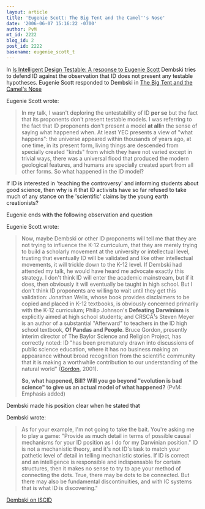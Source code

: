 ```yaml
---
layout: article
title: 'Eugenie Scott: The Big Tent and the Camel''s Nose'
date: '2006-06-07 15:16:22 -0700'
author: PvM
mt_id: 2222
blog_id: 2
post_id: 2222
basename: eugenie_scott_t
---
```

In [Is Intelligent Design Testable: A response to Eugenie Scott](http://www.asa3.org/ASA/topics/Apologetics/2001Dembsk1.html) Dembski tries to defend ID against the observation that ID does not present any testable hypotheses. Eugenie Scott responded to Dembski in [The Big Tent and the Camel's Nose](http://www.asa3.org/ASA/topics/Apologetics/2001Dembsk1.html#The%20Big%20Tent%20and%20the%20Camel%B9s%20Nose)

Eugenie Scott wrote:

> In my talk, I wasn't deploring the untestability of ID **per se** but the fact that its proponents don't present testable models. I was referring to the fact that ID proponents don't present a model **at all**in the sense of saying what happened when.  At least YEC presents a view of "what happens": the universe appeared within thousands of years ago, at one time, in its present form, living things are descended from specially created "kinds" from which they have not varied except in trivial ways, there was a universal flood that produced the modern geological features, and humans are specially created apart from all other forms.  So what happened in the ID model?

If ID is interested in 'teaching the controversy' and informing students about good science, then why is it that ID activists have so far refused to take much of any stance on the 'scientific' claims by the young earth creationists?

Eugenie ends with the following observation and question

Eugenie Scott wrote:

> Now, maybe Dembski or other ID proponents will tell me that they are not trying to influence the K-12 curriculum, that they are merely trying to build a scholarly movement at the university or intellectual level, trusting that eventually ID will be validated and like other intellectual movements, it will trickle down to the K-12 level. If Dembski had attended my talk, he would have heard me advocate exactly this strategy.  I don't think ID will enter the academic mainstream, but if it does, then obviously it will eventually be taught in high school.  But I don't think ID proponents are willing to wait until they get this validation: Jonathan Wells, whose book provides disclaimers to be copied and placed in K-12 textbooks, is obviously concerned primarily with the K-12 curriculum; Philip Johnson's **Defeating Darwinism** is explicitly aimed at high school students; and CRSCÂ¹s Steven Meyer is an author of a substantial "Afterward" to teachers in the ID high school textbook, **Of Pandas and People**.  Bruce Gordon, presently interim director of The Baylor Science and Religion Project, has correctly noted:  ID "has been prematurely drawn into discussions of public science education, where it has no business making an appearance without broad recognition from the scientific community that it is making a worthwhile contribution to our understanding of the natural world" ([Gordon](http://www.asa3.org/ASA/topics/Apologetics/ResearchNews1-01Gordon.html#Intelligent%20Design%20Movement%20Struggles%20with%20Identity%20Crisis), 2001).
> 
> **So, what happened, Bill? Will you go beyond "evolution is bad science" to give us an actual model of what happened?** (PvM: Emphasis added)

Dembski made his position clear when he stated that

Dembski wrote:

> As for your example, I'm not going to take the bait. You're asking me to play a game: "Provide as much detail in terms of possible causal mechanisms for your ID position as I do for my Darwinian position." ID is not a mechanistic theory, and it's not ID's task to match your pathetic level of detail in telling mechanistic stories. If ID is correct and an intelligence is responsible and indispensable for certain structures, then it makes no sense to try to ape your method of connecting the dots. True, there may be dots to be connected. But there may also be fundamental discontinuities, and with IC systems that is what ID is discovering."


[Dembski on ISCID](http://www.iscid.org/boards/ubb-get_topic-f-6-t-000152-p-3.html)
